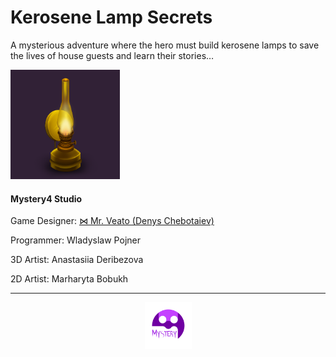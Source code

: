 <link rel="stylesheet" type="text/css" href="style.css">
<script src="https://kit.fontawesome.com/2863ef2463.js" crossorigin="anonymous"></script>

# Kerosene Lamp Secrets
A mysterious adventure where the hero must build kerosene lamps to save the lives of house guests and learn their stories…

<i class="fa-solid fa-code fa-fade fa-xs" style="color: #000000;"></i>

<img src="images/Kerosene Lamp.png" width="175" height="175">

#### Mystery4 Studio

Game Designer: [⋈ Mr. Veato (Denys Chebotaiev)](https://mrveato.com)

Programmer: Wladyslaw Pojner

3D Artist: Anastasiia Deribezova

2D Artist: Marharyta Bobukh

***
<p style="text-align:center">
<img style="vertical-align:middle" src="images/Logo.png" width="75" height="75">
</p>

<p style="text-align:center; letter-spacing:10px">
<a href="mailto:someone@yoursite.com"><i class="fa-regular fa-envelope fa-lg" style="color: #000000;"></i></a>
<a href="https://www.facebook.com/klsgame"><i class="fa-brands fa-facebook fa-lg" style="color: #000000;"></i></a>
<a href="https://twitter.com/klsgame"><i class="fa-brands fa-twitter fa-lg" style="color: #000000;"></i></a>
<a href="https://youtube.com/@kls-game"><i class="fa-brands fa-youtube fa-lg" style="color: #000000;"></i></a>
<a href="https://instagram.com/klsgame"><i class="fa-brands fa-instagram fa-lg" style="color: #000000;"></i></a>
<a href="https://www.tiktok.com/@klsgame"><i class="fa-brands fa-tiktok fa-lg" style="color: #000000;"></i></a>
<a href="https://t.me/klsgame"><i class="fa-brands fa-telegram fa-lg" style="color: #000000;"></i></a>
</p>
